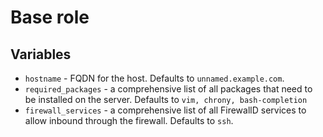 # Base role

## Variables

* `hostname` - FQDN for the host. Defaults to `unnamed.example.com`.
* `required_packages` - a comprehensive list of all packages that need to be installed on the server. Defaults to `vim, chrony, bash-completion`
* `firewall_services` - a comprehensive list of all FirewallD services to allow inbound through the firewall. Defaults to `ssh`.
